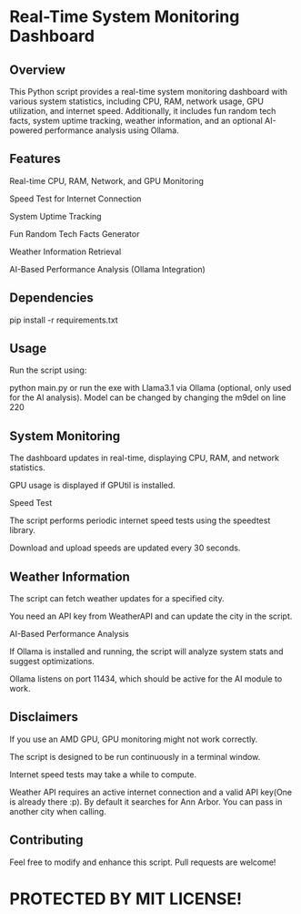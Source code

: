<h1>Real-Time System Monitoring Dashboard</h1>

<h2>Overview</h2>

This Python script provides a real-time system monitoring dashboard with various system statistics, including CPU, RAM, network usage, GPU utilization, and internet speed. Additionally, it includes fun random tech facts, system uptime tracking, weather information, and an optional AI-powered performance analysis using Ollama.

<h2>Features</h2>

Real-time CPU, RAM, Network, and GPU Monitoring

Speed Test for Internet Connection

System Uptime Tracking

Fun Random Tech Facts Generator

Weather Information Retrieval

AI-Based Performance Analysis (Ollama Integration)

<h2>Dependencies</h2>

pip install -r requirements.txt

<h2>Usage</h2>

Run the script using:

python main.py or run the exe with Llama3.1 via Ollama (optional, only used for the AI analysis). Model can be changed by changing the m9del on line 220

<h2>System Monitoring</h2>

The dashboard updates in real-time, displaying CPU, RAM, and network statistics.

GPU usage is displayed if GPUtil is installed.

Speed Test

The script performs periodic internet speed tests using the speedtest library.

Download and upload speeds are updated every 30 seconds.

<h2>Weather Information</h2>

The script can fetch weather updates for a specified city.

You need an API key from WeatherAPI and can update the city in the script.

AI-Based Performance Analysis

If Ollama is installed and running, the script will analyze system stats and suggest optimizations.

Ollama listens on port 11434, which should be active for the AI module to work.

<h2>Disclaimers</h2>

If you use an AMD GPU, GPU monitoring might not work correctly.

The script is designed to be run continuously in a terminal window.

Internet speed tests may take a while to compute.

Weather API requires an active internet connection and a valid API key(One is already there :p). By default it searches for Ann Arbor. You can pass in another city when calling.

<h2>Contributing</h2>

Feel free to modify and enhance this script. Pull requests are welcome!

<h1>PROTECTED BY MIT LICENSE!</h1>
